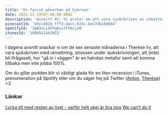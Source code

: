 ```yaml
---
title: 'En fysisk påverkan på hjärnan'
date: 2021-11-19T07:00:00.000Z
description: 'Avsnitt 41: Vi pratar om att vara sjukskriven av utmattning, stressen under sjukskrivningen, hur "gå in i väggen" är en halvdan metafor och mycket annat.'
pinecastId: 'ddcc402b-fff3-4acc-833c-bee7db189044'
spotifyId: '3gW3oLi4CPqAscFfhKcjz0'
itunesId: '1000542442052'
---
```


I dagens avsnitt snackar vi om de sex senaste månaderna i Therése liv, att vara sjukskriven med utmattning, stressen under sjukskrivningen, att (inte) bli ifrågasatt, hur "gå in i väggen" är en halvdan metafor samt att komma tillbaka men inte jobba 100%.

Om du gillar podden blir vi väldigt glada för en liten recension i iTunes, prenumeration på Spotify eller om du säger hej på Twitter ([Anton](https://twitter.com/Awnton), [Therése](https://twitter.com/tkomstadius)) <3

### Länkar

[Lycka till med resten av livet - varför helt okej är bra nog](https://www.adlibris.com/se/bok/lycka-till-med-resten-av-livet---varfor-helt-okej-ar-bra-nog-9789189061101)
[We can't do it](https://www.svtplay.se/we-cant-do-it)
